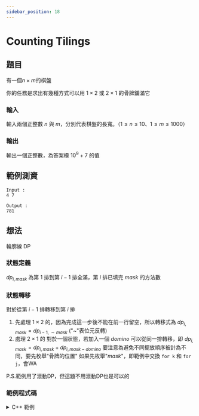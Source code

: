 ```yaml
---
sidebar_position: 18
---
```

Counting Tilings
===

題目
---
有一個$n\times m$的棋盤

你的任務是求出有幾種方式可以用 $1\times 2$ 或 $2\times 1$ 的骨牌鋪滿它

### 輸入
輸入兩個正整數 $n$ 與 $m$，分別代表棋盤的長寬。（$1 \le n \le 10$、$1 \le m \le 1000$）

### 輸出
輸出一個正整數，為答案模 $10^9+7$ 的值

範例測資
---
```
Input : 
4 7

Output :
781
```


想法
---
輪廓線 DP

### 狀態定義
$dp_{i,mask}$ 為第 $1$ 排到第 $i-1$ 排全滿，第 $i$ 排已填完 $mask$ 的方法數

### 狀態轉移
對於從第 $i-1$ 排轉移到第 $i$ 排
1. 先處理 $1\times 2$ 的，因為完成這一步後不能在前一行留空，所以轉移式為
   $dp_{i,mask} = dp_{i-1,\sim mask}$ ("~"表位元反轉)
2. 處理 $2\times 1$ 的
   對於一個狀態，若加入一個 $domino$
   可以從同一排轉移，即
   $dp_{i,mask} =dp_{i,mask}+ dp_{i,mask-domino}$
   要注意為避免不同擺放順序被計為不同，要先枚舉"骨牌的位置"
   如果先枚舉"$mask$"，即範例中交換 `for k` 和 `for j`，會WA

P.S.範例用了滾動DP，但這題不用滾動DP也是可以的

### 範例程式碼
<details>
<summary>C++ 範例</summary>
```cpp
#include<bits/stdc++.h>
#define int long long
#define IO ios_base::sync_with_stdio(0), cin.tie(0)
using namespace std;
const int mod = 1e9+7;

signed main(){
    IO;
    int n,m;
    cin >> n >> m;
    vector<int> dp(1 << n, 0);
    int mask = (1 << n) - 1;
    dp[mask] = 1;
    for(int i = 1; i <= m; i++) {
        for(int j = 0; j * 2 < mask; j++) {
            swap(dp[j] ,dp[mask ^ j]);
        }
        for(int k = 0; k < n - 1; k++) {
            int w = 3 << k;
            for(int j = 0; j <= mask; j++) {
                if((j & w) == w) {
                    dp[j] = (dp[j] + dp[j ^ w]) % mod;
                }
            }
        }
    }
    cout << dp[mask] << "\n";
}
```
</details>
